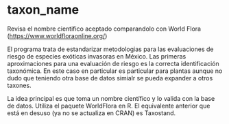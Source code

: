 # taxon_name
Revisa el nombre cientifico aceptado comparandolo con World Flora (https://www.worldfloraonline.org/)

El programa trata de estandarizar metodologias para las evaluaciones de riesgo de especies exóticas invasoras en México. Las primeras aproximaciones para una evaluación de riesgo es la correcta identificación taxonómica. En este caso en particular es particular para plantas aunque no dudo que teniendo otra base de datos simialr se pueda expander a otros taxones.

La idea principal es que toma un nombre científico y lo valida con la base de datos. Utiliza el paquete WorldFlora en R. El equivalente anterior que está en desuso (ya no se actualiza en CRAN) es Taxostand.
